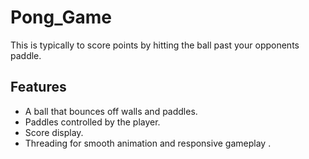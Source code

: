 # Pong_Game

This is typically to score points by hitting the ball past your opponents paddle.

## Features

- A ball that bounces off walls and paddles.
- Paddles controlled by the player.
- Score display.
- Threading for smooth animation and responsive gameplay .


